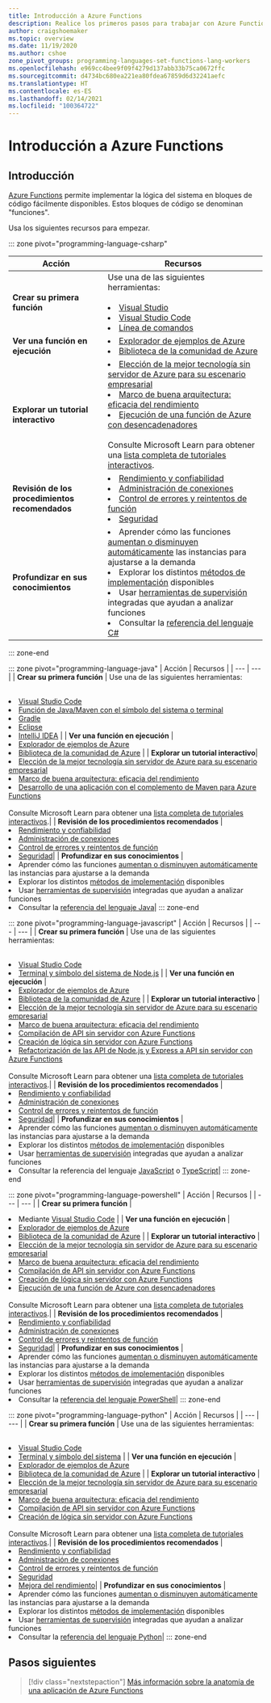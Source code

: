 ```yaml
---
title: Introducción a Azure Functions
description: Realice los primeros pasos para trabajar con Azure Functions.
author: craigshoemaker
ms.topic: overview
ms.date: 11/19/2020
ms.author: cshoe
zone_pivot_groups: programming-languages-set-functions-lang-workers
ms.openlocfilehash: e969cc4bee9f09f4279d137abb33b75ca0672ffc
ms.sourcegitcommit: d4734bc680ea221ea80fdea67859d6d32241aefc
ms.translationtype: HT
ms.contentlocale: es-ES
ms.lasthandoff: 02/14/2021
ms.locfileid: "100364722"
---
```

# <a name="getting-started-with-azure-functions"></a>Introducción a Azure Functions

## <a name="introduction"></a>Introducción

[Azure Functions](./functions-overview.md) permite implementar la lógica del sistema en bloques de código fácilmente disponibles. Estos bloques de código se denominan "funciones".

Usa los siguientes recursos para empezar.

::: zone pivot="programming-language-csharp"

| Acción | Recursos |
| --- | --- |
| **Crear su primera función** | Use una de las siguientes herramientas:<br><br><li>[Visual Studio](./functions-create-your-first-function-visual-studio.md)<li>[Visual Studio Code](./create-first-function-vs-code-csharp.md)<li>[Línea de comandos](./create-first-function-cli-csharp.md) |
| **Ver una función en ejecución** | <li>[Explorador de ejemplos de Azure](/samples/browse/?expanded=azure&languages=csharp&products=azure-functions)<li>[Biblioteca de la comunidad de Azure](https://www.serverlesslibrary.net/?technology=Functions%202.x&language=C%23) |
| **Explorar un tutorial interactivo**| <li>[Elección de la mejor tecnología sin servidor de Azure para su escenario empresarial](/learn/modules/serverless-fundamentals/)<li>[Marco de buena arquitectura: eficacia del rendimiento](/learn/modules/azure-well-architected-performance-efficiency/)<li>[Ejecución de una función de Azure con desencadenadores](/learn/modules/execute-azure-function-with-triggers/) <br><br>Consulte Microsoft Learn para obtener una [lista completa de tutoriales interactivos](/learn/browse/?expanded=azure&products=azure-functions).|
| **Revisión de los procedimientos recomendados** |<li>[Rendimiento y confiabilidad](./functions-best-practices.md)<li>[Administración de conexiones](./manage-connections.md)<li>[Control de errores y reintentos de función](./functions-bindings-error-pages.md?tabs=csharp)<li>[Seguridad](./security-concepts.md)|
| **Profundizar en sus conocimientos** | <li>Aprender cómo las funciones [aumentan o disminuyen automáticamente](./functions-scale.md) las instancias para ajustarse a la demanda<li>Explorar los distintos [métodos de implementación](./functions-deployment-technologies.md) disponibles<li>Usar [herramientas de supervisión](./functions-monitoring.md) integradas que ayudan a analizar funciones<li>Consultar la [referencia del lenguaje C#](./functions-dotnet-class-library.md)|

::: zone-end

::: zone pivot="programming-language-java"
| Acción | Recursos |
| --- | --- |
| **Crear su primera función** | Use una de las siguientes herramientas:<br><br><li>[Visual Studio Code](./create-first-function-vs-code-java.md)<li>[Función de Java/Maven con el símbolo del sistema o terminal](./create-first-function-cli-java.md)<li>[Gradle](./functions-create-first-java-gradle.md)<li>[Eclipse](./functions-create-maven-eclipse.md)<li>[IntelliJ IDEA](./functions-create-maven-intellij.md) |
| **Ver una función en ejecución** | <li>[Explorador de ejemplos de Azure](/samples/browse/?expanded=azure&languages=java&products=azure-functions)<li>[Biblioteca de la comunidad de Azure](https://www.serverlesslibrary.net/?technology=Functions%202.x&language=Java) |
| **Explorar un tutorial interactivo**| <li>[Elección de la mejor tecnología sin servidor de Azure para su escenario empresarial](/learn/modules/serverless-fundamentals/)<li>[Marco de buena arquitectura: eficacia del rendimiento](/learn/modules/azure-well-architected-performance-efficiency/)<li>[Desarrollo de una aplicación con el complemento de Maven para Azure Functions](/learn/modules/develop-azure-functions-app-with-maven-plugin/) <br><br>Consulte Microsoft Learn para obtener una [lista completa de tutoriales interactivos](/learn/browse/?expanded=azure&products=azure-functions).|
| **Revisión de los procedimientos recomendados** |<li>[Rendimiento y confiabilidad](./functions-best-practices.md)<li>[Administración de conexiones](./manage-connections.md)<li>[Control de errores y reintentos de función](./functions-bindings-error-pages.md?tabs=java)<li>[Seguridad](./security-concepts.md)|
| **Profundizar en sus conocimientos** | <li>Aprender cómo las funciones [aumentan o disminuyen automáticamente](./functions-scale.md) las instancias para ajustarse a la demanda<li>Explorar los distintos [métodos de implementación](./functions-deployment-technologies.md) disponibles<li>Usar [herramientas de supervisión](./functions-monitoring.md) integradas que ayudan a analizar funciones<li>Consultar la [referencia del lenguaje Java](./functions-reference-java.md)|
::: zone-end

::: zone pivot="programming-language-javascript"
| Acción | Recursos |
| --- | --- |
| **Crear su primera función** | Use una de las siguientes herramientas:<br><br><li>[Visual Studio Code](./create-first-function-vs-code-node.md)<li>[Terminal y símbolo del sistema de Node.js](./create-first-function-cli-java.md) |
| **Ver una función en ejecución** | <li>[Explorador de ejemplos de Azure](/samples/browse/?expanded=azure&languages=javascript%2ctypescript&products=azure-functions)<li>[Biblioteca de la comunidad de Azure](https://www.serverlesslibrary.net/?technology=Functions%202.x&language=JavaScript%2CTypeScript) |
| **Explorar un tutorial interactivo** | <li>[Elección de la mejor tecnología sin servidor de Azure para su escenario empresarial](/learn/modules/serverless-fundamentals/)<li>[Marco de buena arquitectura: eficacia del rendimiento](/learn/modules/azure-well-architected-performance-efficiency/)<li>[Compilación de API sin servidor con Azure Functions](/learn/modules/build-api-azure-functions/)<li>[Creación de lógica sin servidor con Azure Functions](/learn/modules/create-serverless-logic-with-azure-functions/)<li>[Refactorización de las API de Node.js y Express a API sin servidor con Azure Functions](/learn/modules/shift-nodejs-express-apis-serverless/) <br><br>Consulte Microsoft Learn para obtener una [lista completa de tutoriales interactivos](/learn/browse/?expanded=azure&products=azure-functions).|
| **Revisión de los procedimientos recomendados** |<li>[Rendimiento y confiabilidad](./functions-best-practices.md)<li>[Administración de conexiones](./manage-connections.md)<li>[Control de errores y reintentos de función](./functions-bindings-error-pages.md?tabs=javascript)<li>[Seguridad](./security-concepts.md)|
| **Profundizar en sus conocimientos** | <li>Aprender cómo las funciones [aumentan o disminuyen automáticamente](./functions-scale.md) las instancias para ajustarse a la demanda<li>Explorar los distintos [métodos de implementación](./functions-deployment-technologies.md) disponibles<li>Usar [herramientas de supervisión](./functions-monitoring.md) integradas que ayudan a analizar funciones<li>Consultar la referencia del lenguaje [JavaScript](./functions-reference-node.md) o [TypeScript](./functions-reference-node.md#typescript)|
::: zone-end

::: zone pivot="programming-language-powershell"
| Acción | Recursos |
| --- | --- |
| **Crear su primera función** | <li>Mediante [Visual Studio Code](./create-first-function-vs-code-powershell.md) |
| **Ver una función en ejecución** | <li>[Explorador de ejemplos de Azure](/samples/browse/?expanded=azure&languages=powershell&products=azure-functions)<li>[Biblioteca de la comunidad de Azure](https://www.serverlesslibrary.net/?technology=Functions%202.x&language=PowerShell) |
| **Explorar un tutorial interactivo** | <li>[Elección de la mejor tecnología sin servidor de Azure para su escenario empresarial](/learn/modules/serverless-fundamentals/)<li>[Marco de buena arquitectura: eficacia del rendimiento](/learn/modules/azure-well-architected-performance-efficiency/)<li>[Compilación de API sin servidor con Azure Functions](/learn/modules/build-api-azure-functions/)<li>[Creación de lógica sin servidor con Azure Functions](/learn/modules/create-serverless-logic-with-azure-functions/)<li>[Ejecución de una función de Azure con desencadenadores](/learn/modules/execute-azure-function-with-triggers/) <br><br>Consulte Microsoft Learn para obtener una [lista completa de tutoriales interactivos](/learn/browse/?expanded=azure&products=azure-functions).|
| **Revisión de los procedimientos recomendados** |<li>[Rendimiento y confiabilidad](./functions-best-practices.md)<li>[Administración de conexiones](./manage-connections.md)<li>[Control de errores y reintentos de función](./functions-bindings-error-pages.md?tabs=powershell)<li>[Seguridad](./security-concepts.md)|
| **Profundizar en sus conocimientos** | <li>Aprender cómo las funciones [aumentan o disminuyen automáticamente](./functions-scale.md) las instancias para ajustarse a la demanda<li>Explorar los distintos [métodos de implementación](./functions-deployment-technologies.md) disponibles<li>Usar [herramientas de supervisión](./functions-monitoring.md) integradas que ayudan a analizar funciones<li>Consultar la [referencia del lenguaje PowerShell](./functions-reference-powershell.md)|
::: zone-end

::: zone pivot="programming-language-python"
| Acción | Recursos |
| --- | --- |
| **Crear su primera función** | Use una de las siguientes herramientas:<br><br><li>[Visual Studio Code](./create-first-function-vs-code-csharp.md?pivots=programming-language-python)<li>[Terminal y símbolo del sistema](./create-first-function-cli-csharp.md?pivots=programming-language-python) |
| **Ver una función en ejecución** | <li>[Explorador de ejemplos de Azure](/samples/browse/?expanded=azure&languages=python&products=azure-functions)<li>[Biblioteca de la comunidad de Azure](https://www.serverlesslibrary.net/?technology=Functions%202.x&language=Python) |
| **Explorar un tutorial interactivo** | <li>[Elección de la mejor tecnología sin servidor de Azure para su escenario empresarial](/learn/modules/serverless-fundamentals/)<li>[Marco de buena arquitectura: eficacia del rendimiento](/learn/modules/azure-well-architected-performance-efficiency/)<li>[Compilación de API sin servidor con Azure Functions](/learn/modules/build-api-azure-functions/)<li>[Creación de lógica sin servidor con Azure Functions](/learn/modules/create-serverless-logic-with-azure-functions/) <br><br>Consulte Microsoft Learn para obtener una [lista completa de tutoriales interactivos](/learn/browse/?expanded=azure&products=azure-functions).|
| **Revisión de los procedimientos recomendados** |<li>[Rendimiento y confiabilidad](./functions-best-practices.md)<li>[Administración de conexiones](./manage-connections.md)<li>[Control de errores y reintentos de función](./functions-bindings-error-pages.md?tabs=python)<li>[Seguridad](./security-concepts.md)<li>[Mejora del rendimiento](./python-scale-performance-reference.md)|
| **Profundizar en sus conocimientos** | <li>Aprender cómo las funciones [aumentan o disminuyen automáticamente](./functions-scale.md) las instancias para ajustarse a la demanda<li>Explorar los distintos [métodos de implementación](./functions-deployment-technologies.md) disponibles<li>Usar [herramientas de supervisión](./functions-monitoring.md) integradas que ayudan a analizar funciones<li>Consultar la [referencia del lenguaje Python](./functions-reference-python.md)|
::: zone-end

## <a name="next-steps"></a>Pasos siguientes

> [!div class="nextstepaction"]
> [Más información sobre la anatomía de una aplicación de Azure Functions](./functions-reference.md)
